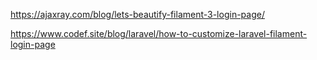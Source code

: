 https://ajaxray.com/blog/lets-beautify-filament-3-login-page/

https://www.codef.site/blog/laravel/how-to-customize-laravel-filament-login-page

